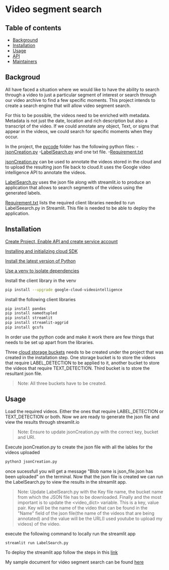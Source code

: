 # Video segment search
## Table of contents

- [Background](#Backgroud)
- [Installation](#Installation)
- [Usage](#Usage)
- [API](#API)
- [Maintainers](#Maintainers)

## Backgroud
All have faced a situation where we would like to have the ability to search through a video to just a particular segment of interest or search through our video archive to find a few specific moments. This project intends to create a search engine that will allow video segment search. 

For this to be possible, the videos need to be enriched with metadata. Metadata is not just the date, location and rich description but also a transcript of the video. If we could annotate any object, Text, or signs that appear in the videos, we could search for specific moments when they occur.

In the project, the [pycode](https://github.com/maaparna/CourseProject/tree/main/pycode) folder has the following python files:
-[jsonCreation.py](https://github.com/maaparna/CourseProject/blob/main/pycode/jsonCreation.py) 
-[LabelSearch.py](https://github.com/maaparna/CourseProject/blob/main/pycode/LabelSearch.py)
and one txt file.
-[Requirement.txt](https://github.com/maaparna/CourseProject/blob/main/pycode/requirements.txt)  

[jsonCreation.py](https://github.com/maaparna/CourseProject/blob/main/pycode/jsonCreation.py) can be used to annotate the videos stored in the cloud and to upload the resulting json file back to cloud.It uses the Google video intelligence API to annotate the videos. 

[LabelSearch.py](https://github.com/maaparna/CourseProject/blob/main/pycode/LabelSearch.py) uses the json file along with streamlit.io to produce an application that allows to search segments of the videos using the generated labels.

[Requirement.txt](https://github.com/maaparna/CourseProject/blob/main/pycode/requirements.txt) lists the required client libraries needed to run LabelSeearch.py in Streamlit. This file is needed to be able to deploy the application. 



## Installation


[Create Project, Enable API and create service account](https://cloud.google.com/video-intelligence/docs/common/auth)

[Installing and initializing cloud SDK](https://cloud.google.com/sdk/docs/install?authuser=1)

[Install the latest version of Python](https://realpython.com/installing-python/#how-to-install-python-on-macos) 

[Use a venv to isolate dependencies](https://cloud.google.com/python/docs/setup#installing_and_using_virtualenv)

Install the client library in the venv

```sh
pip install --upgrade google-cloud-videointelligence
```
install the following client libraries
```sh
pip install pandas
pip install namedtupled
pip install streamlit
pip install streamlit-aggrid
pip install gcsfs
```
In order use the python code and make it work there are few things that needs to be set up apart from the libraries.

Three [cloud storage buckets](https://cloud.google.com/storage/docs/creating-buckets) needs to be created under the project that was created in the installation step. One storage bucket is to store the videos that require LABEL_DETECTION to be applied to it, another bucket to store the videos that require TEXT_DETECTION. Third bucket is to store the resultant json file.
> Note: All three buckets have to be created.

## Usage
Load the required videos. Either the ones that require LABEL_DETECTION or TEXT_DETECTION or both. Now we are ready to generate the json file and view the results through streamlit.io

> Note: Ensure to update jsonCreation.py with the correct key, bucket and URI.

Execute jsonCreation.py to create the json file with all the lables for the videos uploaded

```sh
python3 jsonCreation.py
```
once sucessfull you will get a message "Blob name is json_file.json has been uploaded" on the terminal.
Now that the json file is created we can run the LabelSearch.py to view the results in the streamlit app.
> Note: Update LabelSearch.py with the Key file name, the bucket name from which the JSON  file has to be downloaded. Finally and the most important is to update the <video_dict> variable. This is a key, value pair. Key will be the name of the video that can be found in the "Name" field of the json file(the name of the videos that are being annotated) and the value will be the URL(I used youtube to upload my videos) of the video.


execute the following command to locally run the streamlit app
```sh
streamlit run LabelSearch.py
```
To deploy the streamlit app follow the steps in this [link](https://docs.streamlit.io/streamlit-cloud/get-started/deploy-an-app)

My sample document for video segment search can be found [here](https://share.streamlit.io/maaparna/streamlit_demo/main/pycode/printDataframe.py)

